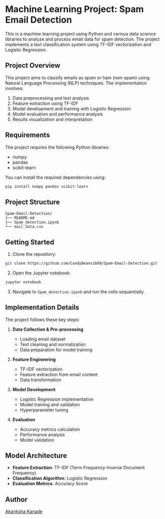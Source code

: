# Machine Learning Project: Spam Email Detection

This is a machine learning project using Python and various data science libraries to analyze and process email data for spam detection. The project implements a text classification system using TF-IDF vectorization and Logistic Regression.

## Project Overview

This project aims to classify emails as spam or ham (non-spam) using Natural Language Processing (NLP) techniques. The implementation involves:

1. Data preprocessing and text analysis
2. Feature extraction using TF-IDF
3. Model development and training with Logistic Regression
4. Model evaluation and performance analysis
5. Results visualization and interpretation

## Requirements

The project requires the following Python libraries:
- numpy
- pandas
- scikit-learn

You can install the required dependencies using:

```bash
pip install numpy pandas scikit-learn 
```

## Project Structure

```
Spam-Email-Detection/
├── README.md
├── Spam_detection.ipynb
└── mail_data.csv
```

## Getting Started

1. Clone the repository:
```bash
git clone https://github.com/CandyBeans1609/Spam-Email-Detection.git
```

2. Open the Jupyter notebook:
```bash
jupyter notebook
```

3. Navigate to `Spam_detection.ipynb` and run the cells sequentially.

## Implementation Details

The project follows these key steps:

1. **Data Collection & Pre-processing**
   - Loading email dataset
   - Text cleaning and normalization
   - Data preparation for model training

2. **Feature Engineering**
   - TF-IDF vectorization
   - Feature extraction from email content
   - Data transformation

3. **Model Development**
   - Logistic Regression implementation
   - Model training and validation
   - Hyperparameter tuning

4. **Evaluation**
   - Accuracy metrics calculation
   - Performance analysis
   - Model validation

## Model Architecture

- **Feature Extraction**: TF-IDF (Term Frequency-Inverse Document Frequency)
- **Classification Algorithm**: Logistic Regression
- **Evaluation Metrics**: Accuracy Score

## Author
[Akanksha Kanade](https://github.com/CandyBeans1609)


